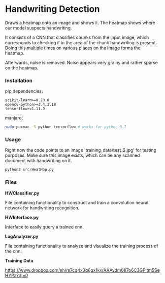 # Handwriting Detection

Draws a heatmap onto an image and shows it. The heatmap shows
where our model suspects handwriting.

It consists of a CNN that classifies chunks from the input image,
which corresponds to checking if in the area of the chunk handwriting
is present. Doing this multiple times on various places on the image
forms the heatmap.

Afterwards, noise is removed. Noise appears very grainy and rather sparse
on the heatmap.

### Installation

pip dependencies:

```
scikit-learn>=0.20.0
opencv-python>=3.4.3.18
tensorflow>=1.11.0
```

manjaro:

```bash
sudo pacman -S python-tensorflow # works for python 3.7
```

### Usage

Right now the code points to an image 'training_data/test_2.jpg'
for testing purposes. Make sure this image exists, which can be
any scanned document with handwriting on it.

```python
python3 src/HeatMap.py
```

### Files

**HWClassifier.py**

File containing functionality to construct and train a convolution neural network for handwriting recognition.

**HWInterface.py**

Interface to easily query a trained cnn.

**LogAnalyzer.py**

File containing functionality to analyze and visualize the training process of the cnn.

**Training Data**

https://www.dropbox.com/sh/rs7cg4x3q6gx1kx/AAAvdm097o6C3GPitm5SeHYPa?dl=0